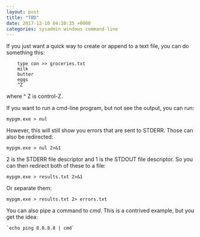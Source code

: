 ```yaml
---
layout: post
title: "TBD"
date: 2017-12-10 04:20:35 +0000
categories: sysadmin windows command-line
---
```


If you just want a quick way to create or append to a text file, you can do something this:

```
    type con >> groceries.txt
    milk
    butter
    eggs
    ^Z
```

where ^ Z is control-Z.

If you want to run a cmd-line program, but not see the output, you can run:

    mypgm.exe > nul

However, this will still show you errors that are sent to STDERR.  Those can also be redirected:

    mypgm.exe > nul 2>&1

2 is the STDERR file descriptor and 1 is the STDOUT file descriptor.  So you can then redirect both of these to a file:

    mypgm.exe > results.txt 2>&1

Or separate them:

    mypgm.exe > results.txt 2> errors.txt

You can also pipe a command to *cmd*.  This is a contrived example, but you get the idea:

    `echo ping 8.8.8.8 | cmd`
